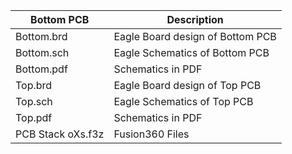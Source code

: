 | Bottom PCB   |   Description |
|---	|---	|
|   Bottom.brd	|   Eagle Board design of Bottom PCB	|
|   Bottom.sch	|   Eagle Schematics of Bottom PCB	|
|   Bottom.pdf	|   Schematics in PDF	|
|   Top.brd	|   Eagle Board design of Top PCB	|
|   Top.sch	|   Eagle Schematics of Top PCB	|
|   Top.pdf |   Schematics in PDF	|
|   PCB Stack oXs.f3z	|   Fusion360 Files	|